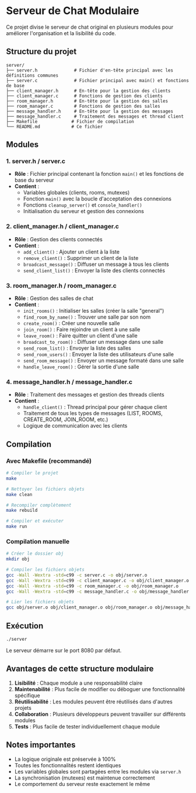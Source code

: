 # Serveur de Chat Modulaire

Ce projet divise le serveur de chat original en plusieurs modules pour améliorer l'organisation et la lisibilité du code.

## Structure du projet

```
server/
├── server.h              # Fichier d'en-tête principal avec les définitions communes
├── server.c              # Fichier principal avec main() et fonctions de base
├── client_manager.h      # En-tête pour la gestion des clients
├── client_manager.c      # Fonctions de gestion des clients
├── room_manager.h        # En-tête pour la gestion des salles
├── room_manager.c        # Fonctions de gestion des salles
├── message_handler.h     # En-tête pour la gestion des messages
├── message_handler.c     # Traitement des messages et thread client
├── Makefile             # Fichier de compilation
└── README.md            # Ce fichier
```

## Modules

### 1. server.h / server.c
- **Rôle** : Fichier principal contenant la fonction `main()` et les fonctions de base du serveur
- **Contient** :
  - Variables globales (clients, rooms, mutexes)
  - Fonction `main()` avec la boucle d'acceptation des connexions
  - Fonctions `cleanup_server()` et `console_handler()`
  - Initialisation du serveur et gestion des connexions

### 2. client_manager.h / client_manager.c
- **Rôle** : Gestion des clients connectés
- **Contient** :
  - `add_client()` : Ajouter un client à la liste
  - `remove_client()` : Supprimer un client de la liste
  - `broadcast_message()` : Diffuser un message à tous les clients
  - `send_client_list()` : Envoyer la liste des clients connectés

### 3. room_manager.h / room_manager.c
- **Rôle** : Gestion des salles de chat
- **Contient** :
  - `init_rooms()` : Initialiser les salles (créer la salle "general")
  - `find_room_by_name()` : Trouver une salle par son nom
  - `create_room()` : Créer une nouvelle salle
  - `join_room()` : Faire rejoindre un client à une salle
  - `leave_room()` : Faire quitter un client d'une salle
  - `broadcast_to_room()` : Diffuser un message dans une salle
  - `send_room_list()` : Envoyer la liste des salles
  - `send_room_users()` : Envoyer la liste des utilisateurs d'une salle
  - `send_room_message()` : Envoyer un message formaté dans une salle
  - `handle_leave_room()` : Gérer la sortie d'une salle

### 4. message_handler.h / message_handler.c
- **Rôle** : Traitement des messages et gestion des threads clients
- **Contient** :
  - `handle_client()` : Thread principal pour gérer chaque client
  - Traitement de tous les types de messages (LIST, ROOMS, CREATE_ROOM, JOIN_ROOM, etc.)
  - Logique de communication avec les clients

## Compilation

### Avec Makefile (recommandé)
```bash
# Compiler le projet
make

# Nettoyer les fichiers objets
make clean

# Recompiler complètement
make rebuild

# Compiler et exécuter
make run
```

### Compilation manuelle
```bash
# Créer le dossier obj
mkdir obj

# Compiler les fichiers objets
gcc -Wall -Wextra -std=c99 -c server.c -o obj/server.o
gcc -Wall -Wextra -std=c99 -c client_manager.c -o obj/client_manager.o
gcc -Wall -Wextra -std=c99 -c room_manager.c -o obj/room_manager.o
gcc -Wall -Wextra -std=c99 -c message_handler.c -o obj/message_handler.o

# Lier les fichiers objets
gcc obj/server.o obj/client_manager.o obj/room_manager.o obj/message_handler.o -o server -lws2_32
```

## Exécution

```bash
./server
```

Le serveur démarre sur le port 8080 par défaut.

## Avantages de cette structure modulaire

1. **Lisibilité** : Chaque module a une responsabilité claire
2. **Maintenabilité** : Plus facile de modifier ou déboguer une fonctionnalité spécifique
3. **Réutilisabilité** : Les modules peuvent être réutilisés dans d'autres projets
4. **Collaboration** : Plusieurs développeurs peuvent travailler sur différents modules
5. **Tests** : Plus facile de tester individuellement chaque module

## Notes importantes

- La logique originale est préservée à 100%
- Toutes les fonctionnalités restent identiques
- Les variables globales sont partagées entre les modules via `server.h`
- La synchronisation (mutexes) est maintenue correctement
- Le comportement du serveur reste exactement le même